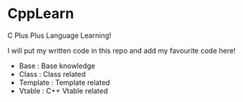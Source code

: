 # CppLearn
C Plus Plus  Language Learning!

I will put my written code in this repo and add my favourite code here!

* Base     : Base knowledge
* Class    : Class related
* Template : Template related
* Vtable   : C++ Vtable related 
